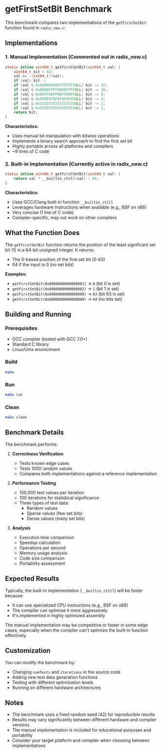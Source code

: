 # getFirstSetBit Benchmark

This benchmark compares two implementations of the `getFirstSetBit` function found in `radix_new.c`:

## Implementations

### 1. Manual Implementation (Commented out in radix_new.c)
```c
static inline uint64_t getFirstSetBit(uint64_t val) {
    uint64_t bit = 64;
    val &= -(int64_t)(val);
    if (val) bit--;
    if (val & 0x00000000FFFFFFFFULL) bit -= 32;
    if (val & 0x0000FFFF0000FFFFULL) bit -= 16;
    if (val & 0x00FF00FF00FF00FFULL) bit -= 8;
    if (val & 0x0F0F0F0F0F0F0F0FULL) bit -= 4;
    if (val & 0x3333333333333333ULL) bit -= 2;
    if (val & 0x5555555555555555ULL) bit -= 1;
    return bit;
}
```

**Characteristics:**
- Uses manual bit manipulation with bitwise operations
- Implements a binary search approach to find the first set bit
- Highly portable across all platforms and compilers
- ~9 lines of C code

### 2. Built-in Implementation (Currently active in radix_new.c)
```c
static inline uint64_t getFirstSetBit(uint64_t val) {
    return val ? __builtin_ctzll(val) : 64;
}
```

**Characteristics:**
- Uses GCC/Clang built-in function `__builtin_ctzll`
- Leverages hardware instructions when available (e.g., BSF on x86)
- Very concise (1 line of C code)
- Compiler-specific, may not work on other compilers

## What the Function Does

The `getFirstSetBit` function returns the position of the least significant set bit (1) in a 64-bit unsigned integer. It returns:
- The 0-based position of the first set bit (0-63)
- 64 if the input is 0 (no set bits)

**Examples:**
- `getFirstSetBit(0x0000000000000001)` → `0` (bit 0 is set)
- `getFirstSetBit(0x0000000000000002)` → `1` (bit 1 is set)
- `getFirstSetBit(0x8000000000000000)` → `63` (bit 63 is set)
- `getFirstSetBit(0x0000000000000000)` → `64` (no bits set)

## Building and Running

### Prerequisites
- GCC compiler (tested with GCC 7.0+)
- Standard C library
- Linux/Unix environment

### Build
```bash
make
```

### Run
```bash
make run
```

### Clean
```bash
make clean
```

## Benchmark Details

The benchmark performs:

1. **Correctness Verification**
   - Tests known edge cases
   - Tests 1000 random values
   - Compares both implementations against a reference implementation

2. **Performance Testing**
   - 100,000 test values per iteration
   - 100 iterations for statistical significance
   - Three types of test data:
     - Random values
     - Sparse values (few set bits)
     - Dense values (many set bits)

3. **Analysis**
   - Execution time comparison
   - Speedup calculation
   - Operations per second
   - Memory usage analysis
   - Code size comparison
   - Portability assessment

## Expected Results

Typically, the built-in implementation (`__builtin_ctzll`) will be faster because:
- It can use specialized CPU instructions (e.g., BSF on x86)
- The compiler can optimize it more aggressively
- It's implemented in highly optimized assembly

The manual implementation may be competitive or faster in some edge cases, especially when the compiler can't optimize the built-in function effectively.

## Customization

You can modify the benchmark by:
- Changing `numTests` and `iterations` in the source code
- Adding new test data generation functions
- Testing with different optimization levels
- Running on different hardware architectures

## Notes

- The benchmark uses a fixed random seed (42) for reproducible results
- Results may vary significantly between different hardware and compiler versions
- The manual implementation is included for educational purposes and portability
- Consider your target platform and compiler when choosing between implementations
